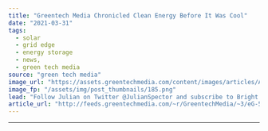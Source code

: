 ```yaml
---
title: "Greentech Media Chronicled Clean Energy Before It Was Cool"
date: "2021-03-31"
tags: 
  - solar
  - grid edge
  - energy storage
  - news,
  - green tech media
source: "green tech media"
image_url: "https://assets.greentechmedia.com/content/images/articles/Apple_floating_solar_Nagoya_Japan_XL.png"
image_fp: "/assets/img/post_thumbnails/185.png"
lead: "Follow Julian on Twitter @JulianSpector and subscribe to Bright Ideas, his free weekly newsletter on the rise of clean energy. *** When your job involves occasionally illustrating the collapse of companies with a stock image of a skull, there’s a ris ..."
article_url: "http://feeds.greentechmedia.com/~r/GreentechMedia/~3/eG-5a2cCHgQ/greentech-media-shuts-down-clean-energy-rise"
---
```


---
